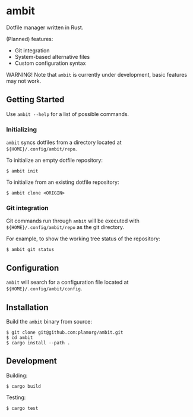 # ambit

Dotfile manager written in Rust.

(Planned) features:

*   Git integration
*   System-based alternative files
*   Custom configuration syntax

WARNING! Note that `ambit` is currently under development, basic features may not work.

## Getting Started

Use `ambit --help` for a list of possible commands.

### Initializing

`ambit` syncs dotfiles from a directory located at `${HOME}/.config/ambit/repo`.

To initialize an empty dotfile repository:

    $ ambit init

To initialize from an existing dotfile repository:

    $ ambit clone <ORIGIN>

### Git integration

Git commands run through `ambit` will be executed with `${HOME}/.config/ambit/repo` as the git directory.

For example, to show the working tree status of the repository:

    $ ambit git status

## Configuration

`ambit` will search for a configuration file located at `${HOME}/.config/ambit/config`.

## Installation

Build the `ambit` binary from source:

    $ git clone git@github.com:plamorg/ambit.git
    $ cd ambit
    $ cargo install --path .

## Development

Building:

    $ cargo build

Testing:

    $ cargo test
